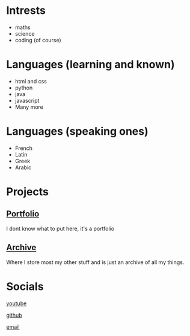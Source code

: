 # Intrests
- maths
- science
- coding (of course)

# Languages (learning and known)
- html and css
- python
- java
- javascript
- Many more

# Languages (speaking ones)
- French
- Latin
- Greek
- Arabic

# Projects
## [Portfolio](https://uthmn.github.io)
I dont know what to put here, it's a portfolio

## [Archive](https://archive-of-things.github.io)
Where I store most my other stuff and is just an archive of all my things.

# Socials
[youtube](https://youtube.com/@boiabba)

[github](https://github.com/Uthmn)

[email](mailto:kingvcheese@gmail.com)
